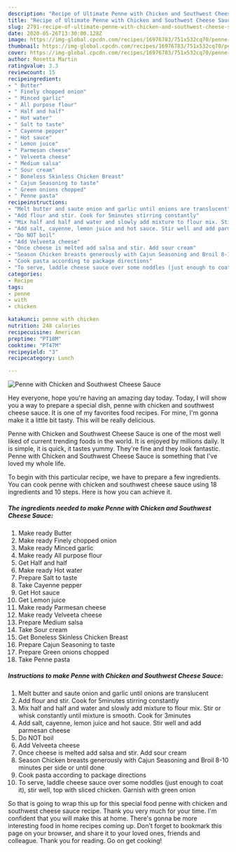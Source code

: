 ```yaml
---
description: "Recipe of Ultimate Penne with Chicken and Southwest Cheese Sauce"
title: "Recipe of Ultimate Penne with Chicken and Southwest Cheese Sauce"
slug: 2791-recipe-of-ultimate-penne-with-chicken-and-southwest-cheese-sauce
date: 2020-05-26T13:30:00.128Z
image: https://img-global.cpcdn.com/recipes/16976783/751x532cq70/penne-with-chicken-and-southwest-cheese-sauce-recipe-main-photo.jpg
thumbnail: https://img-global.cpcdn.com/recipes/16976783/751x532cq70/penne-with-chicken-and-southwest-cheese-sauce-recipe-main-photo.jpg
cover: https://img-global.cpcdn.com/recipes/16976783/751x532cq70/penne-with-chicken-and-southwest-cheese-sauce-recipe-main-photo.jpg
author: Rosetta Martin
ratingvalue: 3.3
reviewcount: 15
recipeingredient:
- " Butter"
- " Finely chopped onion"
- " Minced garlic"
- " All purpose flour"
- " Half and half"
- " Hot water"
- " Salt to taste"
- " Cayenne pepper"
- " Hot sauce"
- " Lemon juice"
- " Parmesan cheese"
- " Velveeta cheese"
- " Medium salsa"
- " Sour cream"
- " Boneless Skinless Chicken Breast"
- " Cajun Seasoning to taste"
- " Green onions chopped"
- " Penne pasta"
recipeinstructions:
- "Melt butter and saute onion and garlic until onions are translucent"
- "Add flour and stir. Cook for 5minutes stirring constantly"
- "Mix half and half and water and slowly add mixture to flour mix. Stir or whisk constantly until mixture is smooth. Cook for 3minutes"
- "Add salt, cayenne, lemon juice and hot sauce. Stir well and add parmesan cheese"
- "Do NOT boil"
- "Add Velveeta cheese"
- "Once cheese is melted add salsa and stir. Add sour cream"
- "Season Chicken breasts generously with Cajun Seasoning and Broil 8-10 minutes per side or until done"
- "Cook pasta according to package directions"
- "To serve, laddle cheese sauce over some noddles (just enough to coat it), stir well, top with sliced chicken. Garnish with green onion"
categories:
- Recipe
tags:
- penne
- with
- chicken

katakunci: penne with chicken 
nutrition: 248 calories
recipecuisine: American
preptime: "PT18M"
cooktime: "PT47M"
recipeyield: "3"
recipecategory: Lunch

---
```



![Penne with Chicken and Southwest Cheese Sauce](https://img-global.cpcdn.com/recipes/16976783/751x532cq70/penne-with-chicken-and-southwest-cheese-sauce-recipe-main-photo.jpg)

Hey everyone, hope you're having an amazing day today. Today, I will show you a way to prepare a special dish, penne with chicken and southwest cheese sauce. It is one of my favorites food recipes. For mine, I'm gonna make it a little bit tasty. This will be really delicious.



Penne with Chicken and Southwest Cheese Sauce is one of the most well liked of current trending foods in the world. It is enjoyed by millions daily. It is simple, it is quick, it tastes yummy. They're fine and they look fantastic. Penne with Chicken and Southwest Cheese Sauce is something that I've loved my whole life.


To begin with this particular recipe, we have to prepare a few ingredients. You can cook penne with chicken and southwest cheese sauce using 18 ingredients and 10 steps. Here is how you can achieve it.

<!--inarticleads1-->

##### The ingredients needed to make Penne with Chicken and Southwest Cheese Sauce:

1. Make ready  Butter
1. Make ready  Finely chopped onion
1. Make ready  Minced garlic
1. Make ready  All purpose flour
1. Get  Half and half
1. Make ready  Hot water
1. Prepare  Salt to taste
1. Take  Cayenne pepper
1. Get  Hot sauce
1. Get  Lemon juice
1. Make ready  Parmesan cheese
1. Make ready  Velveeta cheese
1. Prepare  Medium salsa
1. Take  Sour cream
1. Get  Boneless Skinless Chicken Breast
1. Prepare  Cajun Seasoning to taste
1. Prepare  Green onions chopped
1. Take  Penne pasta




<!--inarticleads2-->

##### Instructions to make Penne with Chicken and Southwest Cheese Sauce:

1. Melt butter and saute onion and garlic until onions are translucent
1. Add flour and stir. Cook for 5minutes stirring constantly
1. Mix half and half and water and slowly add mixture to flour mix. Stir or whisk constantly until mixture is smooth. Cook for 3minutes
1. Add salt, cayenne, lemon juice and hot sauce. Stir well and add parmesan cheese
1. Do NOT boil
1. Add Velveeta cheese
1. Once cheese is melted add salsa and stir. Add sour cream
1. Season Chicken breasts generously with Cajun Seasoning and Broil 8-10 minutes per side or until done
1. Cook pasta according to package directions
1. To serve, laddle cheese sauce over some noddles (just enough to coat it), stir well, top with sliced chicken. Garnish with green onion




So that is going to wrap this up for this special food penne with chicken and southwest cheese sauce recipe. Thank you very much for your time. I'm confident that you will make this at home. There's gonna be more interesting food in home recipes coming up. Don't forget to bookmark this page on your browser, and share it to your loved ones, friends and colleague. Thank you for reading. Go on get cooking!
